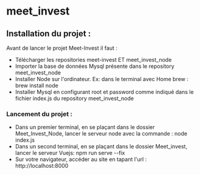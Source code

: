 # meet_invest

## Installation du projet :

Avant de lancer le projet Meet-Invest il faut : 

  - Télécharger les repositories meet-invest ET meet_invest_node
  - Importer la base de données Mysql présente dans le repository meet_invest_node
  - Installer Node sur l'ordinateur. Ex: dans le terminal avec Home brew : brew install node
  - Installer Mysql en configurant root et password comme indiqué dans le fichier index.js du repository meet_invest_node

### Lancement du projet :

 - Dans un premier terminal, en se plaçant dans le dossier Meet_Invest_Node, lancer le serveur node avec la commande : node index.js
 - Dans un second terminal, en se plaçant dans le dossier Meet_invest, lancer le serveur Vuejs: npm run serve --fix
 - Sur votre navigateur, accéder au site en tapant l'url : http://localhost:8000
